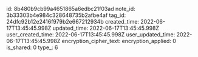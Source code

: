id: 8b480b9cb99a4651865a6edbc21f03ad
note_id: 3b33303b4e984c328648735b2afbe4af
tag_id: 24dfc92b12e2416f979b2e667212934b
created_time: 2022-06-17T13:45:45.998Z
updated_time: 2022-06-17T13:45:45.998Z
user_created_time: 2022-06-17T13:45:45.998Z
user_updated_time: 2022-06-17T13:45:45.998Z
encryption_cipher_text: 
encryption_applied: 0
is_shared: 0
type_: 6